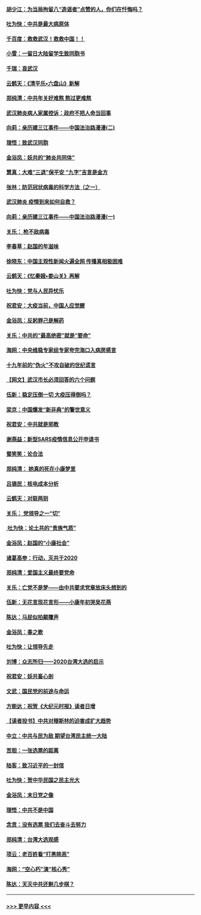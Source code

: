 #### [胡少江：为当局拘留八“造谣者”点赞的人，你们在忏悔吗？](../pages/nsc993/n11836801.md?t=02020355) 
#### [吐为快：中共是最大病原体](../pages/nsc993/n11836748.md?t=02020355) 
#### [千百度：救救武汉！救救中国！！](../pages/nsc993/n11836145.md?t=02020355) 
#### [小雪：一留日大陆留学生致同胞书](../pages/nsc993/n11834624.md?t=02020355) 
#### [千瑞：哀武汉](../pages/nsc993/n11833647.md?t=02020355) 
#### [云鹤天：《清平乐▪六盘山》新解](../pages/nsc993/n11833611.md?t=02020355) 
#### [郑纯清：中共年关好难熬 熬过更难熬](../pages/nsc993/n11833489.md?t=02020355) 
#### [武汉肺炎病人家属控诉：政府不把人命当回事](../pages/nsc993/n11833205.md?t=02020355) 
#### [向莉：亲历建三江事件——中国法治路漫漫(二)](../pages/nsc993/n11829102.md?t=02020355) 
#### [理悟：致武汉同胞](../pages/nsc993/n11831522.md?t=02020355) 
#### [金浴凤：妖共的“肺炎共同体”](../pages/nsc993/n11829448.md?t=02020355) 
#### [慧真：大难“三退”保平安 “九字”吉言是金方](../pages/nsc993/n11829501.md?t=02020355) 
#### [张林：防范冠状病毒的科学方法（之一）](../pages/nsc993/n11828618.md?t=02020355) 
#### [武汉肺炎 疫情到来如何自救？](../pages/nsc993/n11827632.md?t=02020355) 
#### [向莉：亲历建三江事件——中国法治路漫漫(一)](../pages/nsc993/n11827190.md?t=02020355) 
#### [关乐： 枪不敌病毒](../pages/nsc993/n11826746.md?t=02020355) 
#### [李春草：赵国的年滋味](../pages/nsc993/n11826321.md?t=02020355) 
#### [徐晓东：中国主观性新闻火遍全网 传播真相极困难](../pages/nsc993/n11826508.md?t=02020355) 
#### [云鹤天：《忆秦娥▪娄山关》再解](../pages/nsc993/n11824682.md?t=02020355) 
#### [吐为快：党与人民异忧乐](../pages/nsc993/n11824660.md?t=02020355) 
#### [祝君安：大疫当前，中国人应觉醒](../pages/nsc993/n11821946.md?t=02020355) 
#### [金浴凤：反躬罪己是解药](../pages/nsc993/n11820280.md?t=02020355) 
#### [关乐：中共的“最高绝密”就是“要命”](../pages/nsc993/n11816946.md?t=02020355) 
#### [海网：中央维稳专家组专家夸完海口入病房感言](../pages/nsc993/n11815138.md?t=02020355) 
#### [十九年前的“伪火”不攻自破的世纪谎言](../pages/nsc993/n11813238.md?t=02020355) 
#### [【网文】武汉市长必须回答的六个问题](../pages/nsc993/n11813848.md?t=02020355) 
#### [伍新：稳定压倒一切 大疫压得倒吗？](../pages/nsc993/n11812634.md?t=02020355) 
#### [梁京：中国爆发“新非典”的警世意义](../pages/nsc993/n11812554.md?t=02020355) 
#### [祝君安：中共就是邪教](../pages/nsc993/n11812431.md?t=02020355) 
#### [谢燕益：新型SARS疫情信息公开申请书](../pages/nsc993/n11808840.md?t=02020355) 
#### [蜀笑笑：论合法](../pages/nsc993/n11808064.md?t=02020355) 
#### [郑纯清： 她真的死在小康梦里](../pages/nsc993/n11806623.md?t=02020355) 
#### [吕锡民：核电成本分析](../pages/nsc993/n11806284.md?t=02020355) 
#### [云鹤天：对联两则](../pages/nsc993/n11805957.md?t=02020355) 
#### [关乐： 党领导之一“切”](../pages/nsc993/n11804505.md?t=02020355) 
#### [ 吐为快：论土共的“贵族气质”](../pages/nsc993/n11804490.md?t=02020355) 
#### [金浴凤：赵国的“小康社会”](../pages/nsc993/n11804452.md?t=02020355) 
#### [诸葛高参：行动，灭共于2020](../pages/nsc993/n11804120.md?t=02020355) 
#### [郑纯清：爱国主义最终要党命](../pages/nsc993/n11802197.md?t=02020355) 
#### [关乐：亡党不是梦——由中共要求党章放床头想到的](../pages/nsc993/n11802156.md?t=02020355) 
#### [伍新：无花言现花言形——小康年初哭吴花燕](../pages/nsc993/n11800044.md?t=02020355) 
#### [陈达：马屁似拍颠覆声](../pages/nsc993/n11800010.md?t=02020355) 
#### [金浴凤：春之歌](../pages/nsc993/n11797687.md?t=02020355) 
#### [吐为快：让领导先走](../pages/nsc993/n11797512.md?t=02020355) 
#### [刘博：众志所归——2020台湾大选的启示](../pages/nsc993/n11796878.md?t=02020355) 
#### [祝君安：妖共畜心剖](../pages/nsc993/n11794273.md?t=02020355) 
#### [文武：国民党的前途与命运](../pages/nsc993/n11794198.md?t=02020355) 
#### [方能达：祝贺《大纪元时报》读者日增](../pages/nsc993/n11793807.md?t=02020355) 
#### [【读者投书】中共对穆斯林的迫害成扩大趋势](../pages/nsc993/n11791371.md?t=02020355) 
#### [中立：中共与民为敌 期望台湾民主统一大陆](../pages/nsc993/n11790392.md?t=02020355) 
#### [苦胆：一张选票的距离](../pages/nsc993/n11788914.md?t=02020355) 
#### [陆客：致习近平的一封信](../pages/nsc993/n11788867.md?t=02020355) 
#### [吐为快：贺中华民国之民主光大](../pages/nsc993/n11788618.md?t=02020355) 
#### [金浴凤：末日党之像](../pages/nsc993/n11787475.md?t=02020355) 
#### [理悟：中共不是中国](../pages/nsc993/n11787463.md?t=02020355) 
#### [念贲：没有选票  我们去奋斗去努力](../pages/nsc993/n11787398.md?t=02020355) 
#### [郑纯清：台湾大选观感](../pages/nsc993/n11786210.md?t=02020355) 
#### [项云：老百姓看“打黑除恶”](../pages/nsc993/n11785398.md?t=02020355) 
#### [海网：“空心朽”演“核心秀”](../pages/nsc993/n11783874.md?t=02020355) 
#### [陈达：天灭中共还剩几步棋？](../pages/nsc993/n11783719.md?t=02020355) 

----
#### [ >>> 更早内容 <<< ](../indexes/nsc993-earlier.md)
